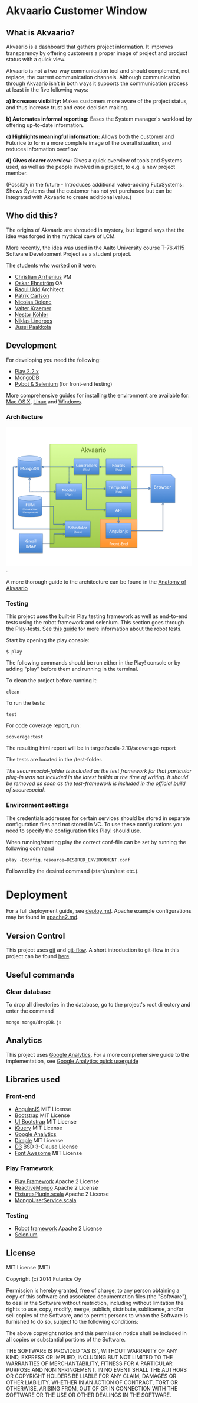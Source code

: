 # Akvaario Customer Window

## What is Akvaario?

Akvaario is a dashboard that gathers project information. It improves transparency by offering customers a proper image of project and product status with a quick view.

Akvaario is not a two-way communication tool and should complement, not replace, the current communication channels. Although communication through Akvaario isn’t in both ways it supports the communication process at least in the five following ways:

**a) Increases visibility:** Makes customers more aware of the project status, and thus increase trust and ease decision making.

**b) Automates informal reporting:** Eases the System manager's workload by offering up-to-date information.

**c) Highlights meaningful information:** Allows both the customer and Futurice to form a more complete image of the overall situation, and reduces information overflow.

**d) Gives clearer overview:** Gives a quick overview of tools and Systems used, as well as the people involved in a project, to e.g. a new project member.

(Possibly in the future - Introduces additional value-adding FutuSystems: Shows Systems that the customer has not yet purchased but can be integrated with Akvaario to create additional value.)

## Who did this?

The origins of Akvaario are shrouded in mystery, but legend says that the idea was forged in the mythical cave of LCM.

More recently, the idea was used in the Aalto University course T-76.4115 Software Development Project as a student project. 

The students who worked on it were:
* [Christian Arrhenius](https://github.com/carrheni) PM
* [Oskar Ehnström](https://github.com/Ozzee) QA
* [Raoul Udd](https://github.com/rrudd) Architect
* [Patrik Carlson](https://github.com/patrikcarlson)
* [Nicolas Dolenc](https://github.com/NicolasDolenc)
* [Valter Kraemer](https://github.com/valterkraemer)
* [Nestor Köhler](https://github.com/nkohler)
* [Niklas Lindroos](https://github.com/nlindroos)
* [Jussi Paakkola](https://github.com/morakh)

## Development

For developing you need the following:

* [Play 2.2.x](http://www.playframework.com)
* [MongoDB](https://www.mongodb.org/)
* [Pybot & Selenium](docs/robot.md) (for front-end testing)

More comprehensive guides for installing the environment are available for: [Mac OS X](docs/installation_mac.md), [Linux](docs/installation_linux.md) and [Windows](docs/installation_windows.md). 

### Architecture

![alt text](docs/architectural_model_20140205.png "General architecture"). 

A more thorough guide to the architecture can be found in the [Anatomy of Akvaario](docs/architecture_anatomy.md)

### Testing

This project uses the built-in Play testing framework as well as end-to-end tests using the robot framework and selenium. This section goes through the Play-tests. See [this guide](docs/robot.md) for more information about the robot tests.

Start by opening the play console:

	$ play
	
The following commands should be run either in the Play! console or by adding "play" before them and running in the terminal.
	
To clean the project before running it:

	clean

To run the tests:

	test

For code coverage report, run:

	scoverage:test

The resulting html report will be in target/scala-2.10/scoverage-report

The tests are located in the /test-folder.

*The securesocial-folder is included as the test framework for that particular plug-in was not included in the latest builds at the time of writing. It should be removed as soon as the test-framework is included in the official build of securesocial.*

### Environment settings

The credentials addresses for certain services should be stored in separate configuration files and not stored in VC. To use these configurations you need to specify the configuration files Play! should use.

When running/starting play the correct conf-file can be set by running the following command

	play -Dconfig.resource=DESIRED_ENVIRONMENT.conf

Followed by the desired command (start/run/test etc.).

# Deployment

For a full deployment guide, see [deploy.md](docs/deploy.md). Apache example configurations may be found in [apache2.md](docs/apache2.md).

## Version Control

This project uses [git](http://git-scm.com/) and [git-flow](https://github.com/nvie/gitflow). A short introduction to git-flow in this project can be found [here](docs/git-flow.md).

## Useful commands

### Clear database

To drop all directories in the database, go to the project's root directory and enter the command

	mongo mongo/dropDB.js

## Analytics

This project uses [Google Analytics](http://www.google.com/analytics/). For a more comprehensive guide to the implementation, see [Google Analytics quick userguide](docs/google_analytics.md)

## Libraries used

### Front-end

* [AngularJS](http://angularjs.org/) MIT License
* [Bootstrap](http://getbootstrap.com/) MIT License
* [UI Bootstrap](http://angular-ui.github.io/bootstrap/) MIT License
* [jQuery](http://jquery.com/) MIT License
* [Google Analytics](http://www.google.com/analytics/)
* [Dimple](http://dimplejs.org) MIT License
* [D3](http://d3js.org) BSD 3-Clause License
* [Font Awesome](http://fontawesome.io) MIT License

### Play Framework

* [Play Framework](http://www.playframework.com/) Apache 2 License
* [ReactiveMongo](http://reactivemongo.org/) Apache 2 License
* [FixturesPlugin.scala](https://github.com/schleichardt/play-2-mongodb-app) Apache 2 License
* [MongoUserService.scala](https://github.com/sarchak/CrowdSource) 

### Testing

* [Robot framework](http://robotframework.org/) Apache 2 License
* [Selenium](http://docs.seleniumhq.org/)

## License

MIT License (MIT)

Copyright (c) 2014 Futurice Oy

Permission is hereby granted, free of charge, to any person obtaining a copy
of this software and associated documentation files (the "Software"), to deal
in the Software without restriction, including without limitation the rights
to use, copy, modify, merge, publish, distribute, sublicense, and/or sell
copies of the Software, and to permit persons to whom the Software is
furnished to do so, subject to the following conditions:

The above copyright notice and this permission notice shall be included in
all copies or substantial portions of the Software.

THE SOFTWARE IS PROVIDED "AS IS", WITHOUT WARRANTY OF ANY KIND, EXPRESS OR
IMPLIED, INCLUDING BUT NOT LIMITED TO THE WARRANTIES OF MERCHANTABILITY,
FITNESS FOR A PARTICULAR PURPOSE AND NONINFRINGEMENT. IN NO EVENT SHALL THE
AUTHORS OR COPYRIGHT HOLDERS BE LIABLE FOR ANY CLAIM, DAMAGES OR OTHER
LIABILITY, WHETHER IN AN ACTION OF CONTRACT, TORT OR OTHERWISE, ARISING FROM,
OUT OF OR IN CONNECTION WITH THE SOFTWARE OR THE USE OR OTHER DEALINGS IN
THE SOFTWARE.
